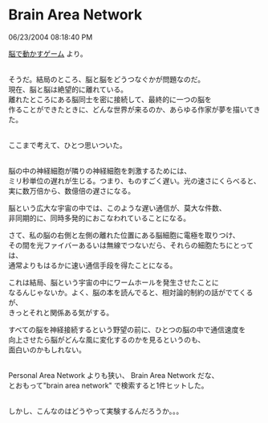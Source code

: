 Brain Area Network
====
06/23/2004 08:18:40 PM


<p>  <a href="http://hyamaguti.cocolog-nifty.com/virtualworlds/2004/06/the_world_of_gh.html">脳で動かすゲーム</a> より。</p>

<p>  <br />
そうだ。結局のところ、脳と脳をどうつなぐかが問題なのだ。<br />
現在、脳と脳は絶望的に離れている。<br />
離れたところにある脳同士を密に接続して、最終的に一つの脳を<br />
作ることができたときに、どんな世界が来るのか、あらゆる作家が夢を描いてきた。</p>

<p><br />
ここまで考えて、ひとつ思いついた。</p>

<p><br />
脳の中の神経細胞が隣りの神経細胞を刺激するためには、<br />
ミリ秒単位の遅れが生じる。つまり、ものすごく遅い。光の速さにくらべると、<br />
実に数万倍から、数億倍の遅さになる。</p>

<p>脳という広大な宇宙の中では、このような遅い通信が、莫大な件数、<br />
非同期的に、同時多発的におこなわれていることになる。</p>

<p>さて、私の脳の右側と左側の離れた位置にある脳細胞に電極を取りつけ、<br />
その間を光ファイバーあるいは無線でつないだら、それらの細胞たちにとっては、<br />
通常よりもはるかに速い通信手段を得たことになる。</p>

<p>これは結局、脳という宇宙の中にワームホールを発生させたことに<br />
なるんじゃないか。よく、脳の本を読んでると、相対論的制約の話がでてくるが、<br />
きっとそれと関係ある気がする。</p>

<p>すべての脳を神経接続するという野望の前に、ひとつの脳の中で通信速度を<br />
向上させたら脳がどんな風に変化するのかを見るというのも、<br />
面白いのかもしれない。</p>

<p><br />
Personal Area Network よりも狭い、 Brain Area Network だな、<br />
とおもって"brain area network" で検索すると1件ヒットした。</p>

<p><br />
しかし、こんなのはどうやって実験するんだろうか。。。</p>
